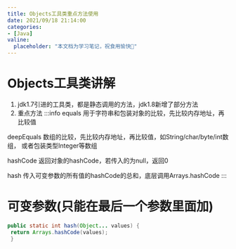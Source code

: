 ```yaml
---
title: Objects⼯具类重点⽅法使⽤
date: 2021/09/18 21:14:00
categories:
- [Java]
valine:
  placeholder: "本文档为学习笔记，祝食用愉快💪"
---
```


# Objects⼯具类讲解
1. jdk1.7引进的⼯具类，都是静态调⽤的⽅法，jdk1.8新增了部分⽅法
2. 重点⽅法
:::info
equals
⽤于字符串和包装对象的⽐较，先⽐较内存地址，再⽐较值

deepEquals
数组的⽐较，先⽐较内存地址，再⽐较值，如String/char/byte/int数组， 或者包装类型Integer等数组

hashCode
返回对象的hashCode，若传⼊的为null，返回0

hash
传⼊可变参数的所有值的hashCode的总和，底层调⽤Arrays.hashCode
:::

# 可变参数(只能在最后⼀个参数⾥⾯加)
```java
public static int hash(Object... values) {
 return Arrays.hashCode(values);
 }
 ```
